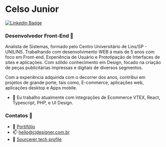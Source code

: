 # Celso Junior

[![Linkedin Badge](https://img.shields.io/badge/-LinkedIn-blue?style=flat-square&logo=Linkedin&logoColor=white&link=https://www.linkedin.com/in/celso-junior/)](https://www.linkedin.com/in/celso-junior/)

### Desenvolvedor Front-End​ :rocket:
Analista de Sistemas, formado pelo Centro Universitário de Lins/SP - UNILINS. Trabalhando com desenvolvimento WEB á mais de 5 anos com foco em Front-end, Experiência de Usuário e Prototipação de Interfaces de sites e aplicações. Com sólido conhecimento em Design, focado na criação de peças publicitárias impressas e digitais de diversos segmentos.

Com a experiência adquirida com o decorrer dos anos, contribui em projetos de grande porte, tais como, E-commerce, aplicações web, aplicações desktop e Apps mobile.


- 🔭 Eu trabalho atualmente com integrações de Ecommerce VTEX, React, Typescript, PHP, e UI Design.

### Contatos :mega:

- :link: [Portifólio](https://cjdesigner.com.br/)
- :mailbox: hello@cjdesigner.com.br
- :link: [Sourcerer tech profile](https://sourcerer.io/clsjunnior)

